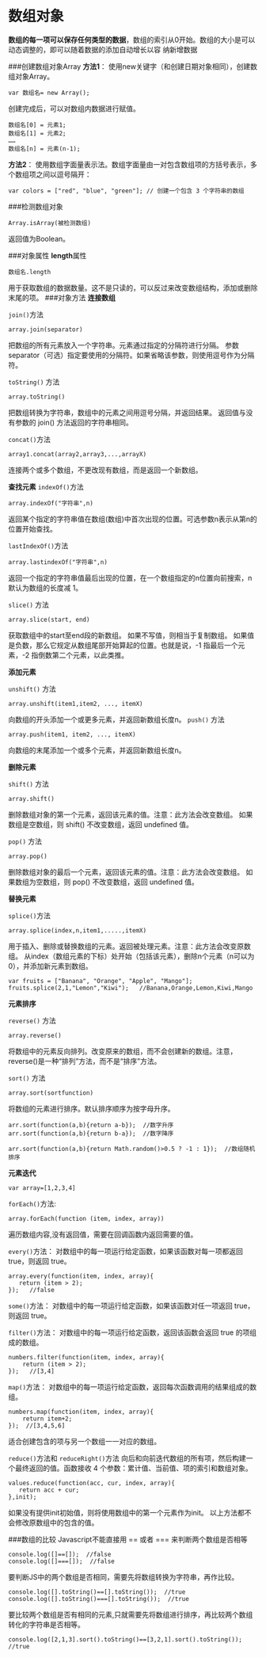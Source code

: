 数组对象
===================
**数组的每一项可以保存任何类型的数据**，数组的索引从0开始。数组的大小是可以动态调整的，即可以随着数据的添加自动增长以容
纳新增数据

###创建数组对象Array
**方法1**：
使用new关键字（和创建日期对象相同），创建数组对象Array。

    var 数组名= new Array();
创建完成后，可以对数组内数据进行赋值。

    数组名[0] = 元素1;
    数组名[1] = 元素2;
    ……
    数组名[n] = 元素(n-1);

**方法2**：
使用数组字面量表示法。数组字面量由一对包含数组项的方括号表示，多个数组项之间以逗号隔开：

    var colors = ["red", "blue", "green"]; // 创建一个包含 3 个字符串的数组

###检测数组对象

    Array.isArray(被检测数组)
返回值为Boolean。

###对象属性
**length**属性

    数组名.length

用于获取数组的数据数量。这不是只读的，可以反过来改变数组结构，添加或删除末尾的项。
###对象方法
**连接数组**

`join()`方法

    array.join(separator)
把数组的所有元素放入一个字符串。元素通过指定的分隔符进行分隔。
参数separator（可选）指定要使用的分隔符。如果省略该参数，则使用逗号作为分隔符。

`toString()` 方法

    array.toString()

把数组转换为字符串，数组中的元素之间用逗号分隔，并返回结果。
返回值与没有参数的 join() 方法返回的字符串相同。


`concat()`方法

    array1.concat(array2,array3,...,arrayX)
连接两个或多个数组，不更改现有数组，而是返回一个新数组。



**查找元素**
`indexOf()`方法

    array.indexOf("字符串",n)
返回某个指定的字符串值在数组(数组)中首次出现的位置。可选参数n表示从第n的位置开始查找。

`lastIndexOf()`方法

    array.lastindexOf("字符串",n)
返回一个指定的字符串值最后出现的位置，在一个数组指定的n位置向前搜索，n默认为数组的长度减 1。


`slice()` 方法

    array.slice(start, end)
获取数组中的start至end段的新数组。
如果不写值，则相当于复制数组。
如果值是负数，那么它规定从数组尾部开始算起的位置。也就是说，-1 指最后一个元素，-2 指倒数第二个元素，以此类推。

**添加元素**

`unshift()` 方法

    array.unshift(item1,item2, ..., itemX)
向数组的开头添加一个或更多元素，并返回新数组长度n。
`push()` 方法

    array.push(item1, item2, ..., itemX)
向数组的末尾添加一个或多个元素，并返回新数组长度n。

**删除元素**

`shift()` 方法

    array.shift()
删除数组对象的第一个元素，返回该元素的值。注意：此方法会改变数组。
如果数组是空数组，则 shift() 不改变数组，返回 undefined 值。

`pop()` 方法

    array.pop()
删除数组对象的最后一个元素，返回该元素的值。注意：此方法会改变数组。
如果数组为空数组，则 pop() 不改变数组，返回 undefined 值。

**替换元素**

`splice()`方法

    array.splice(index,n,item1,.....,itemX)
用于插入、删除或替换数组的元素。返回被处理元素。注意：此方法会改变原数组。
从index（数组元素的下标）处开始（包括该元素），删除n个元素（n可以为0），并添加新元素到数组。

    var fruits = ["Banana", "Orange", "Apple", "Mango"];
    fruits.splice(2,1,"Lemon","Kiwi");   //Banana,Orange,Lemon,Kiwi,Mango

**元素排序**

`reverse()` 方法

    array.reverse()
将数组中的元素反向排列。改变原来的数组，而不会创建新的数组。注意，reverse()是一种“排列”方法，而不是“排序”方法。

`sort()` 方法

    array.sort(sortfunction)
将数组的元素进行排序。默认排序顺序为按字母升序。

    arr.sort(function(a,b){return a-b});  //数字升序
    arr.sort(function(a,b){return b-a});  //数字降序
    
    arr.sort(function(a,b){return Math.random()>0.5 ? -1 : 1});  //数组随机排序

**元素迭代**

    var array=[1,2,3,4]

`forEach()`方法:

    array.forEach(function (item, index, array))
遍历数组内容,没有返回值，需要在回调函数内返回需要的值。

`every()`方法：
对数组中的每一项运行给定函数，如果该函数对每一项都返回 true，则返回 true。

    array.every(function(item, index, array){ 
       return (item > 2); 
    });   //false

 `some()`方法：
对数组中的每一项运行给定函数，如果该函数对任一项返回 true，则返回 true。

 `filter()`方法：
对数组中的每一项运行给定函数，返回该函数会返回 true 的项组成的数组。

    numbers.filter(function(item, index, array){ 
        return (item > 2); 
    });   //[3,4]

`map()`方法：
对数组中的每一项运行给定函数，返回每次函数调用的结果组成的数组。

    numbers.map(function(item, index, array){ 
        return item+2; 
    });  //[3,4,5,6]
适合创建包含的项与另一个数组一一对应的数组。

`reduce()`方法和 `reduceRight()`方法
向后和向前迭代数组的所有项，然后构建一个最终返回的值。函数接收 4 个参数：累计值、当前值、项的索引和数组对象。

    values.reduce(function(acc, cur, index, array){ 
       return acc + cur; 
    },init);
如果没有提供init初始值，则将使用数组中的第一个元素作为init。
以上方法都不会修改原数组中的包含的值。

###数组的比较
Javascript不能直接用 == 或者 === 来判断两个数组是否相等

    console.log([]==[]);  //false
    console.log([]===[]);  //false
要判断JS中的两个数组是否相同，需要先将数组转换为字符串，再作比较。

    console.log([].toString()==[].toString());  //true
    console.log([].toString()===[].toString());  //true
要比较两个数组是否有相同的元素,只就需要先将数组进行排序，再比较两个数组转化的字符串是否相等。

    console.log([2,1,3].sort().toString()==[3,2,1].sort().toString());  //true





